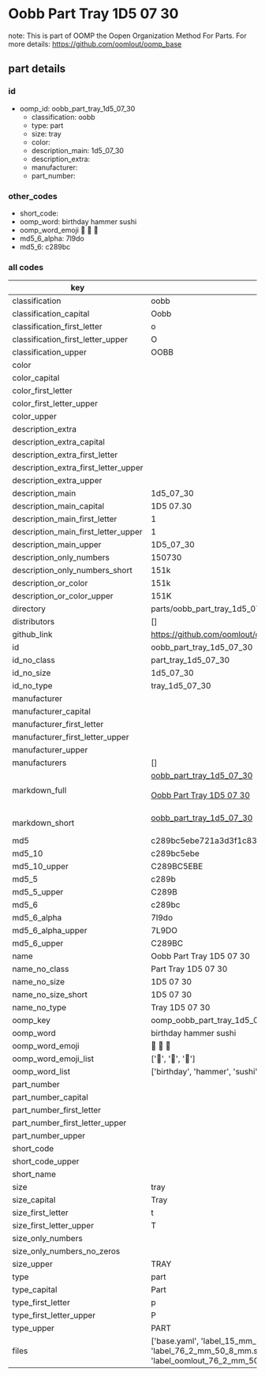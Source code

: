 # Oobb Part Tray 1D5 07 30  

note: This is part of OOMP the Oopen Organization Method For Parts. For more details: https://github.com/oomlout/oomp_base

##  part details





### id
* oomp_id: oobb_part_tray_1d5_07_30
  * classification: oobb
  * type: part
  * size: tray
  * color: 
  * description_main: 1d5_07_30
  * description_extra: 
  * manufacturer: 
  * part_number: 

### other_codes
* short_code: 
* oomp_word: birthday hammer sushi
* oomp_word_emoji :birthday: :hammer: :sushi:
* md5_6_alpha: 7l9do
* md5_6: c289bc

### all codes 
| key | value |  
| --- | --- |  
| classification | oobb |  
| classification_capital | Oobb |  
| classification_first_letter | o |  
| classification_first_letter_upper | O |  
| classification_upper | OOBB |  
| color |  |  
| color_capital |  |  
| color_first_letter |  |  
| color_first_letter_upper |  |  
| color_upper |  |  
| description_extra |  |  
| description_extra_capital |  |  
| description_extra_first_letter |  |  
| description_extra_first_letter_upper |  |  
| description_extra_upper |  |  
| description_main | 1d5_07_30 |  
| description_main_capital | 1D5 07.30 |  
| description_main_first_letter | 1 |  
| description_main_first_letter_upper | 1 |  
| description_main_upper | 1D5_07_30 |  
| description_only_numbers | 150730 |  
| description_only_numbers_short | 151k |  
| description_or_color | 151k |  
| description_or_color_upper | 151K |  
| directory | parts/oobb_part_tray_1d5_07_30 |  
| distributors | [] |  
| github_link | https://github.com/oomlout/oomlout_oomp_part_src/tree/main/parts/oobb_part_tray_1d5_07_30/working |  
| id | oobb_part_tray_1d5_07_30 |  
| id_no_class | part_tray_1d5_07_30 |  
| id_no_size | 1d5_07_30 |  
| id_no_type | tray_1d5_07_30 |  
| manufacturer |  |  
| manufacturer_capital |  |  
| manufacturer_first_letter |  |  
| manufacturer_first_letter_upper |  |  
| manufacturer_upper |  |  
| manufacturers | [] |  
| markdown_full | [oobb_part_tray_1d5_07_30](https://github.com/oomlout/oomlout_oomp_part_src/tree/main/parts/oobb_part_tray_1d5_07_30/working)<br>[](https://github.com/oomlout/oomlout_oomp_part_src/tree/main/parts/oobb_part_tray_1d5_07_30/working)<br>[Oobb Part Tray 1D5 07 30](https://github.com/oomlout/oomlout_oomp_part_src/tree/main/parts/oobb_part_tray_1d5_07_30/working)<br><br> |  
| markdown_short | [oobb_part_tray_1d5_07_30](https://github.com/oomlout/oomlout_oomp_part_src/tree/main/parts/oobb_part_tray_1d5_07_30/working)<br><br> |  
| md5 | c289bc5ebe721a3d3f1c83852ca3b7f1 |  
| md5_10 | c289bc5ebe |  
| md5_10_upper | C289BC5EBE |  
| md5_5 | c289b |  
| md5_5_upper | C289B |  
| md5_6 | c289bc |  
| md5_6_alpha | 7l9do |  
| md5_6_alpha_upper | 7L9DO |  
| md5_6_upper | C289BC |  
| name | Oobb Part Tray 1D5 07 30 |  
| name_no_class | Part Tray 1D5 07 30 |  
| name_no_size | 1D5 07 30 |  
| name_no_size_short | 1D5 07 30 |  
| name_no_type | Tray 1D5 07 30 |  
| oomp_key | oomp_oobb_part_tray_1d5_07_30 |  
| oomp_word | birthday hammer sushi |  
| oomp_word_emoji | :birthday: :hammer: :sushi: |  
| oomp_word_emoji_list | [':birthday:', ':hammer:', ':sushi:'] |  
| oomp_word_list | ['birthday', 'hammer', 'sushi'] |  
| part_number |  |  
| part_number_capital |  |  
| part_number_first_letter |  |  
| part_number_first_letter_upper |  |  
| part_number_upper |  |  
| short_code |  |  
| short_code_upper |  |  
| short_name |  |  
| size | tray |  
| size_capital | Tray |  
| size_first_letter | t |  
| size_first_letter_upper | T |  
| size_only_numbers |  |  
| size_only_numbers_no_zeros |  |  
| size_upper | TRAY |  
| type | part |  
| type_capital | Part |  
| type_first_letter | p |  
| type_first_letter_upper | P |  
| type_upper | PART |  
| files | ['base.yaml', 'label_15_mm_30_mm.pdf', 'label_15_mm_30_mm.svg', 'label_76_2_mm_50_8_mm.pdf', 'label_76_2_mm_50_8_mm.svg', 'label_oomlout_76_2_mm_50_8_mm.pdf', 'label_oomlout_76_2_mm_50_8_mm.svg', 'readme.md', 'working.json', 'working.yaml'] |  
